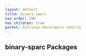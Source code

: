 ```yaml
---
layout: default
title: binary-sparc
nav_order: 198
has_children: true
parent: bullseye-developers contrib
---
```


## binary-sparc Packages
